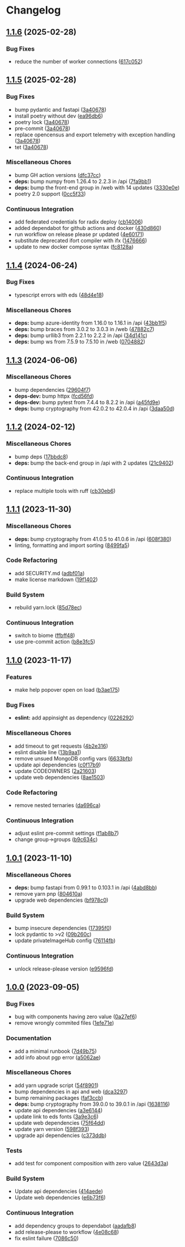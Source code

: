 # Changelog

## [1.1.6](https://github.com/equinor/mercury/compare/v1.1.5...v1.1.6) (2025-02-28)


### Bug Fixes

* reduce the number of worker connections ([617c052](https://github.com/equinor/mercury/commit/617c052339c682c453da4d4699e5d2697bd03d49))

## [1.1.5](https://github.com/equinor/mercury/compare/v1.1.4...v1.1.5) (2025-02-28)


### Bug Fixes

* bump pydantic and fastapi ([3a40678](https://github.com/equinor/mercury/commit/3a4067864e495e843ff9499362454c0a676d2a4c))
* install poetry without dev ([ea96db6](https://github.com/equinor/mercury/commit/ea96db63b6acf6dfbe2b0d1e6cb3820733bf59eb))
* poetry lock ([3a40678](https://github.com/equinor/mercury/commit/3a4067864e495e843ff9499362454c0a676d2a4c))
* pre-commit ([3a40678](https://github.com/equinor/mercury/commit/3a4067864e495e843ff9499362454c0a676d2a4c))
* replace opencensus and export telemetry with exception handling ([3a40678](https://github.com/equinor/mercury/commit/3a4067864e495e843ff9499362454c0a676d2a4c))
* tet ([3a40678](https://github.com/equinor/mercury/commit/3a4067864e495e843ff9499362454c0a676d2a4c))


### Miscellaneous Chores

* bump GH action versions ([dfc37cc](https://github.com/equinor/mercury/commit/dfc37cc0f37c62097353a28a121a3b66a2be6b4c))
* **deps:** bump numpy from 1.26.4 to 2.2.3 in /api ([7fa9bb1](https://github.com/equinor/mercury/commit/7fa9bb12acc966d85b18bb215dd68089ecb7a8da))
* **deps:** bump the front-end group in /web with 14 updates ([3330e0e](https://github.com/equinor/mercury/commit/3330e0e0d52967c145c241735d128fce42b62125))
* poetry 2.0 support ([0cc5f33](https://github.com/equinor/mercury/commit/0cc5f33164272c610fb2c7c19be6d085a60754b2))


### Continuous Integration

* add federated credentials for radix deploy ([cb14006](https://github.com/equinor/mercury/commit/cb14006432c91db78e8557ef3db8785c14e85499))
* added dependabot for github actions and docker ([430d860](https://github.com/equinor/mercury/commit/430d860d93b3a1786bb77278427f913fd9dcb99a))
* run workflow on release please pr updated ([4e60171](https://github.com/equinor/mercury/commit/4e6017179a953f4919dceb65b49592294bc2f5e7))
* substitute deprecated ifort compiler with ifx ([1476666](https://github.com/equinor/mercury/commit/14766666ceedf92f0434ca3a2dd70d5df940c78d))
* update to new docker compose syntax ([fc8128a](https://github.com/equinor/mercury/commit/fc8128a36f1e859f0eab4d104304534e7a5480bd))

## [1.1.4](https://github.com/equinor/mercury/compare/v1.1.3...v1.1.4) (2024-06-24)


### Bug Fixes

* typescript errors with eds ([48d4e18](https://github.com/equinor/mercury/commit/48d4e18e156c855a5bf33eec51d0b55aaf114559))


### Miscellaneous Chores

* **deps:** bump azure-identity from 1.16.0 to 1.16.1 in /api ([43bb1f5](https://github.com/equinor/mercury/commit/43bb1f5a923b85fe6bc80636fc1a08f0ee9434cb))
* **deps:** bump braces from 3.0.2 to 3.0.3 in /web ([47882c7](https://github.com/equinor/mercury/commit/47882c7d8d00d846b5232c0f92135f0993801874))
* **deps:** bump urllib3 from 2.2.1 to 2.2.2 in /api ([34d141c](https://github.com/equinor/mercury/commit/34d141c2119e3f3cf5abf6d4babecfcd91b396b5))
* **deps:** bump ws from 7.5.9 to 7.5.10 in /web ([0704882](https://github.com/equinor/mercury/commit/070488274c4cef43238e2405d0e984b2ba6cf1c7))

## [1.1.3](https://github.com/equinor/mercury/compare/v1.1.2...v1.1.3) (2024-06-06)


### Miscellaneous Chores

* bump dependencies ([29604f7](https://github.com/equinor/mercury/commit/29604f7feb938cce0471fad1cb45a9d0772d394b))
* **deps-dev:** bump httpx ([fcd56fd](https://github.com/equinor/mercury/commit/fcd56fd221ad36d67d53a6fc36361263040f9c41))
* **deps-dev:** bump pytest from 7.4.4 to 8.2.2 in /api ([a45fd9e](https://github.com/equinor/mercury/commit/a45fd9e9da961b561a302dfa918a4b5086a79219))
* **deps:** bump cryptography from 42.0.2 to 42.0.4 in /api ([3daa50d](https://github.com/equinor/mercury/commit/3daa50d69cbec2aac0e3560bc4c195b3af5ca501))

## [1.1.2](https://github.com/equinor/mercury/compare/v1.1.1...v1.1.2) (2024-02-12)


### Miscellaneous Chores

* bump deps ([17bbdc8](https://github.com/equinor/mercury/commit/17bbdc84ec8b4a75a5bb2ea9ddb2cc004cb60afd))
* **deps:** bump the back-end group in /api with 2 updates ([21c9402](https://github.com/equinor/mercury/commit/21c9402f8a5adb0dc6f258202a4552e4d650645d))


### Continuous Integration

* replace multiple tools with ruff ([cb30eb6](https://github.com/equinor/mercury/commit/cb30eb6a5c1b453b8cb5817160153b3919f983c4))

## [1.1.1](https://github.com/equinor/mercury/compare/v1.1.0...v1.1.1) (2023-11-30)


### Miscellaneous Chores

* **deps:** bump cryptography from 41.0.5 to 41.0.6 in /api ([608f380](https://github.com/equinor/mercury/commit/608f38068f1a778e9fa3062f0463bea2c06ccad5))
* linting, formatting and import sorting ([8499fa5](https://github.com/equinor/mercury/commit/8499fa5b4f54853a7b9b997dcd625d98ae1e4413))


### Code Refactoring

* add SECURITY.md ([adbf01a](https://github.com/equinor/mercury/commit/adbf01adaeda468ee64f66d2bb17cfa26f926e14))
* make license markdown ([19f1402](https://github.com/equinor/mercury/commit/19f140237d8a7e3b9205e186bc14383fafec70c6))


### Build System

* rebuild yarn.lock ([85d78ec](https://github.com/equinor/mercury/commit/85d78ec481c1bbd61b405f852ed8a100d2d12940))


### Continuous Integration

* switch to biome ([ffbff48](https://github.com/equinor/mercury/commit/ffbff484be057794ca5f983a9616de699dbf8959))
* use pre-commit action ([b8e3fc5](https://github.com/equinor/mercury/commit/b8e3fc593c075e441e9a3cea95b319d42d69922b))

## [1.1.0](https://github.com/equinor/mercury/compare/v1.0.1...v1.1.0) (2023-11-17)


### Features

* make help popover open on load ([b3ae175](https://github.com/equinor/mercury/commit/b3ae175a48091b70415049d788788c8b6081ef3b))


### Bug Fixes

* **eslint:** add appinsight as dependency ([0226292](https://github.com/equinor/mercury/commit/0226292b51d524fb26489dc9302e8ed3b77b50be))


### Miscellaneous Chores

* add timeout to get requests ([4b2e316](https://github.com/equinor/mercury/commit/4b2e31677affcf47e14cac6197efa3330c6be1af))
* eslint disable line ([13b9aa1](https://github.com/equinor/mercury/commit/13b9aa16453f6638356a07e9660d12d24da73c19))
* remove unsued MongoDB config vars ([6633bfb](https://github.com/equinor/mercury/commit/6633bfb90d0d4c0d889d2e4ffebca8e97cfdcfd0))
* update api dependencies ([c0f17b9](https://github.com/equinor/mercury/commit/c0f17b96d273d649aea3cbb270fcc30e20ffaec7))
* update CODEOWNERS ([2a21603](https://github.com/equinor/mercury/commit/2a2160371cb914dbb66080f57f5371e7cf843fee))
* update web dependencies ([8ae1503](https://github.com/equinor/mercury/commit/8ae15038afd28a2d6fab43034b3bf953c5736aea))


### Code Refactoring

* remove nested ternaries ([da696ca](https://github.com/equinor/mercury/commit/da696ca325c82b7fe3062436e0671fceeee4a0c2))


### Continuous Integration

* adjust eslint pre-commit settings ([f1ab8b7](https://github.com/equinor/mercury/commit/f1ab8b73b6f31a0db6070b0e376d62c3a5cbb859))
* change group-&gt;groups ([b9c634c](https://github.com/equinor/mercury/commit/b9c634c715638237feff73ee3b2c7e679e6acad1))

## [1.0.1](https://github.com/equinor/mercury/compare/v1.0.0...v1.0.1) (2023-11-10)


### Miscellaneous Chores

* **deps:** bump fastapi from 0.99.1 to 0.103.1 in /api ([4abd8bb](https://github.com/equinor/mercury/commit/4abd8bb5f9bc998730ca3194cae8416264f2d621))
* remove yarn pnp ([804610a](https://github.com/equinor/mercury/commit/804610aca54cc7e39e2f2ab5ac8ac1240587a604))
* upgrade web dependencies ([bf978c0](https://github.com/equinor/mercury/commit/bf978c07114d7b432ac5cb2fdc86170d8bf2695a))


### Build System

* bump insecure dependencies ([17395f0](https://github.com/equinor/mercury/commit/17395f02d1be1a465393fbe4fca0936c3da19c0d))
* lock pydantic to &gt;v2 ([09b260c](https://github.com/equinor/mercury/commit/09b260ccc262ab569b4b1806aad77788b6667b43))
* update privateImageHub config ([76114fb](https://github.com/equinor/mercury/commit/76114fbbec1fcb2a156c84f4eedcbe84c51f925a))


### Continuous Integration

* unlock release-please version ([e9596fd](https://github.com/equinor/mercury/commit/e9596fd2834f6e1782d7d826bffcb99b0d259cac))

## [1.0.0](https://github.com/equinor/mercury/compare/v0.6.0...v1.0.0) (2023-09-05)


### Bug Fixes

* bug with components having zero value ([0a27ef6](https://github.com/equinor/mercury/commit/0a27ef6f99a09d98a385b8d9fe9720f4f285efaf))
* remove wrongly commited files ([1efe71e](https://github.com/equinor/mercury/commit/1efe71eafac12b56fd5bd1f8f4dce8efda6ca961))


### Documentation

* add a minimal runbook ([7d49b75](https://github.com/equinor/mercury/commit/7d49b755d263f52a4918d26483f26e7eb589d2f3))
* add info about pgp error ([a5062ae](https://github.com/equinor/mercury/commit/a5062ae3b7612cf7d3c32100844336ef515bd7e4))


### Miscellaneous Chores

* add yarn upgrade script ([54f8901](https://github.com/equinor/mercury/commit/54f89011c873d02cfd46f69325fd838f6a92000f))
* bump dependencies in api and web ([dca3297](https://github.com/equinor/mercury/commit/dca329770b3dbd46c67a6409390461f97e7673b2))
* bump remaining packages ([faf3ccb](https://github.com/equinor/mercury/commit/faf3ccb2bdf5f026aab445b28d9ff4a1fd57bfa2))
* **deps:** bump cryptography from 39.0.0 to 39.0.1 in /api ([1638116](https://github.com/equinor/mercury/commit/16381164d0816c6e3864e0d759ea69e5eae45ac0))
* update api dependencies ([a3e6144](https://github.com/equinor/mercury/commit/a3e614485658d6f6bc45755b420cb79871279c34))
* update link to eds fonts ([3a9e3c6](https://github.com/equinor/mercury/commit/3a9e3c6da283a1c0c3bd0036d97ac9b88c386911))
* update web dependencies ([75f64dd](https://github.com/equinor/mercury/commit/75f64dd1af3d5870637073503736867af476b445))
* update yarn version ([598f393](https://github.com/equinor/mercury/commit/598f3937b1a6482b0572ef48e785d325f22629f1))
* upgrade api dependencies ([c373ddb](https://github.com/equinor/mercury/commit/c373ddb53031c393867077384d518350a5478b06))


### Tests

* add test for component composition with zero value ([2643d3a](https://github.com/equinor/mercury/commit/2643d3a804a05ffc14cab617749e97a32d3dcbe4))


### Build System

* Update api dependencies ([414aede](https://github.com/equinor/mercury/commit/414aedeab58a05566bf035fd3bc41fe1645bb5c3))
* Update web dependencies ([e6b73f6](https://github.com/equinor/mercury/commit/e6b73f6afc5693cf403c1241c5ae7905a8913aab))


### Continuous Integration

* add dependency groups to dependabot ([aadafb8](https://github.com/equinor/mercury/commit/aadafb8f9a7348dc6c1e700763d96ff8ac36af65))
* add release-please to workflow ([4e08c68](https://github.com/equinor/mercury/commit/4e08c68e4a89de0ca253d6148a54ad88db739606))
* fix eslint failure ([7086c50](https://github.com/equinor/mercury/commit/7086c50ce498c107ff22df48ecf8c5b71bf40032))
